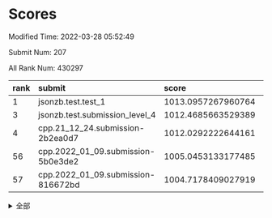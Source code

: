 # Scores

Modified Time: 2022-03-28 05:52:49

Submit Num: 207

All Rank Num: 430297

| rank |               submit               |       score        |       sigma        | pk_num |
| :--- | :--------------------------------- | :----------------- | :----------------- | :----- |
| 1    | jsonzb.test.test_1                 | 1013.0957267960764 | 0.7777562406834287 | 8318   |
| 3    | jsonzb.test.submission_level_4     | 1012.4685663529389 | 0.7986676492069058 | 8315   |
| 4    | cpp.21_12_24.submission-2b2ea0d7   | 1012.0292222644161 | 0.794411596489601  | 8312   |
| 56   | cpp.2022_01_09.submission-5b0e3de2 | 1005.0453133177485 | 0.7101688190681303 | 8315   |
| 57   | cpp.2022_01_09.submission-816672bd | 1004.7178409027919 | 0.72060279042777   | 8317   |


<details>
<summary>全部</summary>

| rank |                 submit                 |       score        |       sigma        | pk_num |
| :--- | :------------------------------------- | :----------------- | :----------------- | :----- |
| 1    | jsonzb.test.test_1                     | 1013.0957267960764 | 0.7777562406834287 | 8318   |
| 2    | gobigger.level_3.submission_level_3_33 | 1012.5782680996191 | 0.8054578938945828 | 8311   |
| 3    | jsonzb.test.submission_level_4         | 1012.4685663529389 | 0.7986676492069058 | 8315   |
| 4    | cpp.21_12_24.submission-2b2ea0d7       | 1012.0292222644161 | 0.794411596489601  | 8312   |
| 5    | gobigger.level_3.submission_level_3_10 | 1012.0066590950144 | 0.7781967407389435 | 8312   |
| 6    | gobigger.level_3.submission_level_3_11 | 1011.6084095029515 | 0.7790621286779631 | 8313   |
| 7    | gobigger.level_3.submission_level_3_48 | 1011.3827728603916 | 0.7688695955824136 | 8313   |
| 8    | gobigger.level_3.submission_level_3_47 | 1010.9094204257567 | 0.7411805839939783 | 8319   |
| 9    | gobigger.level_3.submission_level_3_22 | 1010.8871504629722 | 0.790517852972159  | 8315   |
| 10   | gobigger.level_3.submission_level_3_19 | 1010.8687318539402 | 0.753402365066565  | 8316   |
| 11   | gobigger.level_3.submission_level_3_31 | 1010.8629226389196 | 0.7821123485378891 | 8316   |
| 12   | gobigger.level_3.submission_level_3_27 | 1010.8614132401352 | 0.7566899580149499 | 8320   |
| 13   | gobigger.level_3.submission_level_3_1  | 1010.7835036880018 | 0.7692593717136322 | 8317   |
| 14   | gobigger.level_3.submission_level_3_43 | 1010.7243433274459 | 0.7521352205955987 | 8320   |
| 15   | gobigger.level_3.submission_level_3_4  | 1010.5652984353359 | 0.7759805567465516 | 8314   |
| 16   | gobigger.level_3.submission_level_3_44 | 1010.5539393420864 | 0.768872618921616  | 8313   |
| 17   | gobigger.level_3.submission_level_3_30 | 1010.539819019     | 0.7927252319206419 | 8318   |
| 18   | gobigger.level_3.submission_level_3_0  | 1010.5014074750932 | 0.7603506278647328 | 8308   |
| 19   | gobigger.level_3.submission_level_3_40 | 1010.4897142947609 | 0.7589655089023871 | 8316   |
| 20   | gobigger.level_3.submission_level_3_2  | 1010.4236297850244 | 0.7755020481296743 | 8314   |
| 21   | gobigger.level_3.submission_level_3_21 | 1010.3248653664328 | 0.7725783896153108 | 8317   |
| 22   | gobigger.level_3.submission_level_3_17 | 1010.3191964188957 | 0.7456018102343615 | 8318   |
| 23   | gobigger.level_3.submission_level_3_37 | 1010.2979571717841 | 0.7856407701124453 | 8316   |
| 24   | gobigger.level_3.submission_level_3_25 | 1010.2684311002284 | 0.7676630304199065 | 8317   |
| 25   | gobigger.level_3.submission_level_3_8  | 1010.152049590479  | 0.7663708964125343 | 8312   |
| 26   | gobigger.level_3.submission_level_3_24 | 1010.0644027724561 | 0.7487051734152778 | 8314   |
| 27   | gobigger.level_3.submission_level_3_6  | 1010.0388331969283 | 0.771650354710745  | 8312   |
| 28   | gobigger.level_3.submission_level_3_42 | 1010.0230481741245 | 0.7527651763326951 | 8313   |
| 29   | gobigger.level_3.submission_level_3_49 | 1009.9920058261658 | 0.7642945913589079 | 8311   |
| 30   | gobigger.level_3.submission_level_3_45 | 1009.9499954440106 | 0.7457923226340137 | 8311   |
| 31   | gobigger.level_3.submission_level_3_38 | 1009.8975448143976 | 0.7614712396308793 | 8321   |
| 32   | gobigger.level_3.submission_level_3_34 | 1009.8957037939291 | 0.7621010320566994 | 8315   |
| 33   | gobigger.level_3.submission_level_3_5  | 1009.8431634889599 | 0.7574503069082317 | 8316   |
| 34   | gobigger.level_3.submission_level_3_12 | 1009.7431251226228 | 0.7391898700306976 | 8318   |
| 35   | gobigger.level_3.submission_level_3_16 | 1009.7237981891345 | 0.7510777050286557 | 8313   |
| 36   | gobigger.level_3.submission_level_3_39 | 1009.6954436841395 | 0.7444179497411777 | 8320   |
| 37   | gobigger.level_3.submission_level_3_41 | 1009.6816454695867 | 0.7509736655395618 | 8317   |
| 38   | gobigger.level_3.submission_level_3_9  | 1009.5925630962485 | 0.7320702401642961 | 8312   |
| 39   | gobigger.level_3.submission_level_3_15 | 1009.5799481812807 | 0.7447330941474134 | 8313   |
| 40   | gobigger.level_3.submission_level_3_35 | 1009.578915088082  | 0.7578467043901492 | 8311   |
| 41   | gobigger.level_3.submission_level_3_46 | 1009.5559409932583 | 0.7671155439970827 | 8317   |
| 42   | gobigger.level_3.submission_level_3_13 | 1009.5469001949981 | 0.747287139027446  | 8319   |
| 43   | gobigger.level_3.submission_level_3_32 | 1009.401204352866  | 0.7398645621123714 | 8315   |
| 44   | gobigger.level_3.submission_level_3_29 | 1009.3779054066785 | 0.7422801826469266 | 8315   |
| 45   | gobigger.level_3.submission_level_3_26 | 1009.3001381159844 | 0.7732873660684354 | 8315   |
| 46   | gobigger.level_3.submission_level_3_18 | 1009.1754366349351 | 0.7519131058033388 | 8315   |
| 47   | gobigger.level_3.submission_level_3_28 | 1009.0290549641126 | 0.738341909080772  | 8312   |
| 48   | gobigger.level_3.submission_level_3_23 | 1008.9209248132677 | 0.7357740629634822 | 8314   |
| 49   | gobigger.level_3.submission_level_3_20 | 1008.9180453705945 | 0.7492242911787081 | 8321   |
| 50   | gobigger.level_3.submission_level_3_7  | 1008.8760878265424 | 0.7559749937970175 | 8314   |
| 51   | gobigger.level_3.submission_level_3_36 | 1008.8175971874347 | 0.7495841492011396 | 8315   |
| 52   | gobigger.level_3.submission_level_3_14 | 1008.1169637075396 | 0.7332026293831755 | 8313   |
| 53   | gobigger.level_3.submission_level_3_3  | 1007.9024564598121 | 0.7423906929781409 | 8317   |
| 54   | gobigger.level_1.submission_level_1_23 | 1005.6620780313663 | 0.7201771588566976 | 8308   |
| 55   | gobigger.level_1.submission_level_1_8  | 1005.3672570379983 | 0.7241085985475032 | 8316   |
| 56   | cpp.2022_01_09.submission-5b0e3de2     | 1005.0453133177485 | 0.7101688190681303 | 8315   |
| 57   | cpp.2022_01_09.submission-816672bd     | 1004.7178409027919 | 0.72060279042777   | 8317   |
| 58   | gobigger.level_1.submission_level_1_34 | 1004.6960580429175 | 0.7247149696982786 | 8316   |
| 59   | gobigger.level_1.submission_level_1_1  | 1004.6254144470652 | 0.7152599510640708 | 8315   |
| 60   | gobigger.level_1.submission_level_1_41 | 1004.4567716536468 | 0.7268985789820298 | 8317   |
| 61   | gobigger.level_1.submission_level_1_36 | 1004.2405196728785 | 0.7174901356874307 | 8311   |
| 62   | gobigger.level_1.submission_level_1_46 | 1004.2069020179546 | 0.7244717601077396 | 8312   |
| 63   | gobigger.level_1.submission_level_1_21 | 1004.1537952184501 | 0.7191056795222261 | 8316   |
| 64   | gobigger.level_1.submission_level_1_45 | 1004.12690019505   | 0.7175185235777312 | 8310   |
| 65   | gobigger.level_1.submission_level_1_32 | 1003.9952631018117 | 0.7161165403873966 | 8309   |
| 66   | gobigger.level_1.submission_level_1_28 | 1003.849699656754  | 0.7134364024038741 | 8311   |
| 67   | gobigger.level_1.submission_level_1_25 | 1003.7704106123115 | 0.7133304986212596 | 8315   |
| 68   | gobigger.level_1.submission_level_1_22 | 1003.7586376507488 | 0.7238393863258342 | 8316   |
| 69   | gobigger.level_1.submission_level_1_35 | 1003.6473319587357 | 0.7161823805054607 | 8323   |
| 70   | gobigger.level_1.submission_level_1_4  | 1003.6255959811086 | 0.7295029543772509 | 8316   |
| 71   | gobigger.level_1.submission_level_1_33 | 1003.5061158308522 | 0.7287363708838558 | 8319   |
| 72   | gobigger.level_1.submission_level_1_39 | 1003.4569620120391 | 0.7118794658076407 | 8311   |
| 73   | gobigger.level_1.submission_level_1_14 | 1003.409707421937  | 0.7060406738303849 | 8315   |
| 74   | gobigger.level_1.submission_level_1_17 | 1003.381424367462  | 0.7330073819383475 | 8314   |
| 75   | gobigger.level_1.submission_level_1_5  | 1003.3782933500044 | 0.7220863508479715 | 8319   |
| 76   | gobigger.level_1.submission_level_1_44 | 1003.3770599057224 | 0.732512347991922  | 8320   |
| 77   | gobigger.level_1.submission_level_1_38 | 1003.3303287194998 | 0.7087461400901046 | 8318   |
| 78   | gobigger.level_1.submission_level_1_29 | 1003.2854118348067 | 0.7232012030492377 | 8318   |
| 79   | gobigger.level_1.submission_level_1_6  | 1003.2294495253967 | 0.7147882076009205 | 8312   |
| 80   | gobigger.level_1.submission_level_1_2  | 1003.0357495198459 | 0.7136135103117058 | 8317   |
| 81   | gobigger.level_1.submission_level_1_27 | 1003.0255623485258 | 0.7089605963733769 | 8316   |
| 82   | gobigger.level_1.submission_level_1_12 | 1003.0034083022372 | 0.7177655808006829 | 8317   |
| 83   | gobigger.level_1.submission_level_1_30 | 1002.9808144118603 | 0.7056294173291693 | 8317   |
| 84   | gobigger.level_1.submission_level_1_9  | 1002.9325091644619 | 0.7200131311570532 | 8314   |
| 85   | gobigger.level_1.submission_level_1_16 | 1002.8698384610918 | 0.7174709220960943 | 8316   |
| 86   | gobigger.level_1.submission_level_1_47 | 1002.7852353070137 | 0.71657414419954   | 8320   |
| 87   | gobigger.level_1.submission_level_1_15 | 1002.6814658633932 | 0.7076714636329083 | 8313   |
| 88   | gobigger.level_1.submission_level_1_7  | 1002.6608900247599 | 0.7128711241039598 | 8312   |
| 89   | gobigger.level_1.submission_level_1_40 | 1002.6434513855723 | 0.7069544117889781 | 8314   |
| 90   | gobigger.level_1.submission_level_1_13 | 1002.638977374434  | 0.7293839749582198 | 8316   |
| 91   | gobigger.level_1.submission_level_1_31 | 1002.6343452565716 | 0.706177189665089  | 8313   |
| 92   | gobigger.level_1.submission_level_1_43 | 1002.6162217757337 | 0.7178378984224439 | 8312   |
| 93   | gobigger.level_1.submission_level_1_10 | 1002.6042137412572 | 0.7078088688549506 | 8317   |
| 94   | gobigger.level_1.submission_level_1_3  | 1002.5029612045549 | 0.7080694809529169 | 8314   |
| 95   | gobigger.level_1.submission_level_1_18 | 1002.4928920626285 | 0.7075482602395603 | 8316   |
| 96   | gobigger.level_1.submission_level_1_48 | 1002.4397621910879 | 0.7024898930696925 | 8310   |
| 97   | gobigger.level_1.submission_level_1_49 | 1002.4184868548103 | 0.7168094019949627 | 8315   |
| 98   | gobigger.level_1.submission_level_1_42 | 1002.3502550089171 | 0.7253232192534237 | 8315   |
| 99   | gobigger.level_1.submission_level_1_0  | 1002.3258001741009 | 0.715573554541373  | 8314   |
| 100  | gobigger.level_1.submission_level_1_20 | 1002.2965897640835 | 0.7127217405904189 | 8316   |
| 101  | gobigger.level_1.submission_level_1_37 | 1002.2052378547737 | 0.7024980754939036 | 8316   |
| 102  | gobigger.level_1.submission_level_1_24 | 1002.1456520111461 | 0.7280145795906461 | 8314   |
| 103  | gobigger.level_1.submission_level_1_19 | 1002.0490837802955 | 0.7029265445541705 | 8317   |
| 104  | gobigger.level_1.submission_level_1_11 | 1001.835583371784  | 0.7218713761177986 | 8311   |
| 105  | gobigger.level_1.submission_level_1_26 | 1001.2918236268089 | 0.7119940096563641 | 8317   |
| 106  | gobigger.random.submission_random_21   | 997.6079414005894  | 0.6993751489220645 | 8314   |
| 107  | gobigger.random.submission_random_8    | 997.4319394841696  | 0.7210307083244502 | 8317   |
| 108  | gobigger.random.submission_random_34   | 997.304324211885   | 0.7121029789442249 | 8312   |
| 109  | gobigger.random.submission_random_7    | 997.2714619728353  | 0.7127938983609621 | 8318   |
| 110  | gobigger.random.submission_random_16   | 997.2632711973304  | 0.7041214609605657 | 8312   |
| 111  | gobigger.random.submission_random_41   | 997.1238395970664  | 0.7112906201613237 | 8310   |
| 112  | gobigger.random.submission_random_9    | 997.1234340599017  | 0.7147983423116196 | 8316   |
| 113  | gobigger.random.submission_random_45   | 996.8928230378395  | 0.7045993113809357 | 8310   |
| 114  | gobigger.random.submission_random_29   | 996.8531916755663  | 0.7207645335801114 | 8313   |
| 115  | gobigger.random.submission_random_17   | 996.8007723728598  | 0.7206942063770099 | 8320   |
| 116  | gobigger.random.submission_random_10   | 996.5915701490052  | 0.7151175022822049 | 8315   |
| 117  | gobigger.random.submission_random_35   | 996.5488595011446  | 0.7008733186724158 | 8314   |
| 118  | gobigger.random.submission_random_6    | 996.4890676232824  | 0.725728810003635  | 8318   |
| 119  | gobigger.random.submission_random_13   | 996.4311336750628  | 0.7092194850512676 | 8316   |
| 120  | gobigger.random.submission_random_14   | 996.4223847095485  | 0.7093873797668668 | 8316   |
| 121  | gobigger.random.submission_random_12   | 996.4080812397474  | 0.7061100197637586 | 8311   |
| 122  | gobigger.random.submission_random_27   | 996.2162302583913  | 0.7073913696222156 | 8312   |
| 123  | gobigger.random.submission_random_20   | 996.1272075249556  | 0.716193379746678  | 8311   |
| 124  | gobigger.random.submission_random_18   | 996.1122995676355  | 0.7158176630973815 | 8313   |
| 125  | gobigger.random.submission_random_44   | 996.0400535950008  | 0.7170704938685264 | 8311   |
| 126  | gobigger.random.submission_random_28   | 996.0343552531461  | 0.7064343509908443 | 8314   |
| 127  | gobigger.random.submission_random_49   | 996.0281860490738  | 0.6962431815483991 | 8314   |
| 128  | gobigger.random.submission_random_48   | 996.0223046328812  | 0.7082204642019624 | 8310   |
| 129  | gobigger.random.submission_random_37   | 995.9996659904147  | 0.70814006798436   | 8316   |
| 130  | gobigger.random.submission_random_42   | 995.994522794916   | 0.708969253108659  | 8315   |
| 131  | gobigger.random.submission_random_39   | 995.9678017078123  | 0.7098489456984179 | 8317   |
| 132  | gobigger.random.submission_random_36   | 995.9601091526116  | 0.7117036714895498 | 8313   |
| 133  | gobigger.random.submission_random_46   | 995.901051235835   | 0.7154519408762987 | 8317   |
| 134  | gobigger.random.submission_random_26   | 995.8682444206469  | 0.7142649470322526 | 8315   |
| 135  | gobigger.random.submission_random_4    | 995.7173973512575  | 0.7131441396400671 | 8316   |
| 136  | gobigger.random.submission_random_30   | 995.7170839272449  | 0.7186365849848975 | 8317   |
| 137  | gobigger.random.submission_random_22   | 995.5828911757849  | 0.7065814791078757 | 8317   |
| 138  | gobigger.random.submission_random_43   | 995.5828469216182  | 0.7072044641760739 | 8314   |
| 139  | gobigger.random.submission_random_38   | 995.5673859426712  | 0.7072874646157233 | 8314   |
| 140  | gobigger.random.submission_random_0    | 995.5209148501181  | 0.7091696841594092 | 8313   |
| 141  | gobigger.random.submission_random_40   | 995.4277368881599  | 0.7195115185421812 | 8319   |
| 142  | gobigger.random.submission_random_31   | 995.3860853556985  | 0.7118808243505036 | 8319   |
| 143  | gobigger.random.submission_random_25   | 995.3519470207125  | 0.7147218182278936 | 8316   |
| 144  | gobigger.random.submission_random_19   | 995.3517959632164  | 0.7111218426811964 | 8318   |
| 145  | gobigger.random.submission_random_2    | 995.334586986794   | 0.7021809515806284 | 8317   |
| 146  | gobigger.random.submission_random_11   | 995.3066640604814  | 0.7202555598985025 | 8308   |
| 147  | gobigger.random.submission_random_1    | 995.259253362576   | 0.7150381354616943 | 8315   |
| 148  | gobigger.random.submission_random_3    | 995.157805393163   | 0.7183878671455086 | 8318   |
| 149  | gobigger.random.submission_random_24   | 995.1531925671242  | 0.7227342589887092 | 8318   |
| 150  | gobigger.random.submission_random_23   | 994.8885094610397  | 0.713521499967285  | 8317   |
| 151  | gobigger.random.submission_random_33   | 994.8290475470038  | 0.7299215276333902 | 8316   |
| 152  | gobigger.random.submission_random_5    | 994.6507865614894  | 0.7140169354668523 | 8312   |
| 153  | gobigger.random.submission_random_32   | 994.5451160932578  | 0.721035238247727  | 8313   |
| 154  | gobigger.random.submission_random_47   | 994.5421682634078  | 0.7036401479890824 | 8312   |
| 155  | gobigger.random.submission_random_15   | 994.3482661026958  | 0.7110892841068899 | 8312   |
| 156  | gobigger.level_2.submission_level_2_28 | 993.9148380039961  | 0.724447936899606  | 8313   |
| 157  | gobigger.level_2.submission_level_2_6  | 993.7399784790181  | 0.7444602006208733 | 8313   |
| 158  | gobigger.level_2.submission_level_2_38 | 993.6518292561575  | 0.7374148393536013 | 8314   |
| 159  | gobigger.level_2.submission_level_2_2  | 993.4897337295068  | 0.7346953735575993 | 8317   |
| 160  | gobigger.level_2.submission_level_2_9  | 993.46786933085    | 0.7348299772115894 | 8316   |
| 161  | gobigger.level_2.submission_level_2_5  | 993.4467840810565  | 0.7324847565187155 | 8319   |
| 162  | gobigger.level_2.submission_level_2_12 | 993.3394393835737  | 0.7380002201450108 | 8318   |
| 163  | gobigger.level_2.submission_level_2_43 | 993.2234236759787  | 0.7200450696516506 | 8317   |
| 164  | gobigger.level_2.submission_level_2_29 | 993.2144738593927  | 0.7440821192476097 | 8316   |
| 165  | gobigger.level_2.submission_level_2_21 | 993.2063353812555  | 0.7657150493322503 | 8314   |
| 166  | gobigger.level_2.submission_level_2_3  | 993.1582311293423  | 0.7364389526537846 | 8317   |
| 167  | gobigger.level_2.submission_level_2_30 | 993.093568887666   | 0.7233368481867429 | 8317   |
| 168  | gobigger.level_2.submission_level_2_45 | 993.0404017091852  | 0.7337284392654849 | 8318   |
| 169  | gobigger.level_2.submission_level_2_7  | 993.0149778811771  | 0.7382212038571009 | 8318   |
| 170  | gobigger.level_2.submission_level_2_27 | 992.9883926233676  | 0.727215100612866  | 8314   |
| 171  | gobigger.level_2.submission_level_2_10 | 992.9330215232899  | 0.755289657594917  | 8310   |
| 172  | gobigger.level_2.submission_level_2_4  | 992.9180077778701  | 0.7323761452250194 | 8314   |
| 173  | gobigger.level_2.submission_level_2_8  | 992.8497479155373  | 0.7378682246485436 | 8311   |
| 174  | gobigger.level_2.submission_level_2_0  | 992.8483933596941  | 0.76120048375423   | 8320   |
| 175  | gobigger.level_2.submission_level_2_36 | 992.8048496943699  | 0.7474894599220442 | 8310   |
| 176  | gobigger.level_2.submission_level_2_1  | 992.6819199763912  | 0.7401492226713301 | 8309   |
| 177  | gobigger.level_2.submission_level_2_39 | 992.6012535093614  | 0.7357265113335197 | 8316   |
| 178  | gobigger.level_2.submission_level_2_46 | 992.5529853884569  | 0.7408634416633201 | 8319   |
| 179  | gobigger.level_2.submission_level_2_44 | 992.5120546216648  | 0.7344300319076009 | 8314   |
| 180  | gobigger.level_2.submission_level_2_31 | 992.4613050476476  | 0.7539567065038494 | 8307   |
| 181  | gobigger.level_2.submission_level_2_19 | 992.3769868871394  | 0.7350832368948733 | 8316   |
| 182  | gobigger.level_2.submission_level_2_33 | 992.250684865001   | 0.7301992576269365 | 8311   |
| 183  | gobigger.level_2.submission_level_2_16 | 992.1574153055539  | 0.7384419874939975 | 8316   |
| 184  | gobigger.level_2.submission_level_2_41 | 992.0882027851468  | 0.7546512752322904 | 8313   |
| 185  | gobigger.level_2.submission_level_2_13 | 992.0671072082959  | 0.7693310171037251 | 8319   |
| 186  | gobigger.level_2.submission_level_2_32 | 992.0563838105699  | 0.7394866594728193 | 8319   |
| 187  | gobigger.level_2.submission_level_2_17 | 992.0212168415738  | 0.7339149763560324 | 8311   |
| 188  | gobigger.level_2.submission_level_2_47 | 991.961246961225   | 0.7341798408779423 | 8316   |
| 189  | gobigger.level_2.submission_level_2_49 | 991.9038508407623  | 0.7465730782013639 | 8314   |
| 190  | gobigger.level_2.submission_level_2_48 | 991.8291049914714  | 0.7330552099636453 | 8318   |
| 191  | gobigger.level_2.submission_level_2_34 | 991.6574648538473  | 0.7500813781841881 | 8317   |
| 192  | gobigger.level_2.submission_level_2_23 | 991.6505459287492  | 0.7714407650880929 | 8315   |
| 193  | gobigger.level_2.submission_level_2_18 | 991.6436956118891  | 0.7390021025324289 | 8318   |
| 194  | gobigger.level_2.submission_level_2_25 | 991.4874712901088  | 0.7440258863329358 | 8319   |
| 195  | gobigger.level_2.submission_level_2_22 | 991.3635984496636  | 0.7650517314851928 | 8311   |
| 196  | gobigger.level_2.submission_level_2_11 | 991.3611411865254  | 0.7337756755349202 | 8312   |
| 197  | gobigger.level_2.submission_level_2_20 | 991.3492949373749  | 0.7466581966997137 | 8318   |
| 198  | gobigger.level_2.submission_level_2_37 | 991.2438342661843  | 0.7661144893581171 | 8313   |
| 199  | gobigger.level_2.submission_level_2_42 | 991.0736349151808  | 0.746643095925658  | 8320   |
| 200  | gobigger.level_2.submission_level_2_40 | 990.9232917630961  | 0.7711860589149209 | 8313   |
| 201  | gobigger.level_2.submission_level_2_24 | 990.8651039776631  | 0.7707451901344201 | 8311   |
| 202  | gobigger.level_2.submission_level_2_26 | 990.6853146789011  | 0.7688891988967835 | 8317   |
| 203  | gobigger.level_2.submission_level_2_15 | 990.5309090013377  | 0.7635349746100133 | 8318   |
| 204  | gobigger.level_2.submission_level_2_35 | 990.1186780257827  | 0.7677445789244216 | 8312   |
| 205  | gobigger.level_2.submission_level_2_14 | 989.1783195770676  | 0.7647897746350388 | 8314   |
| 206  | gobigger.none.submission_none_0        | 977.9292094858753  | 1.394213074991567  | 8314   |
| 207  | gobigger.none.submission_none_1        | 975.3589969221719  | 1.5704847538070366 | 8317   |

</details>